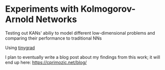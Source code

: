 # Experiments with Kolmogorov-Arnold Networks

Testing out KANs' abiliy to model different low-dimensional problems and comparing their performance to traditional NNs

Using [tinygrad](https://tinygrad.org/)

I plan to eventually write a blog post about my findings from this work; it will end up here: https://cprimozic.net/blog/

